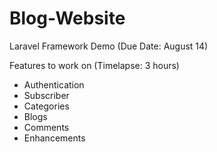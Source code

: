 # Blog-Website
Laravel Framework Demo (Due Date: August 14)

Features to work on (Timelapse: 3 hours)
- Authentication
- Subscriber
- Categories
- Blogs
- Comments
- Enhancements
